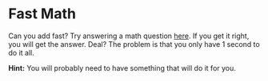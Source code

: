 # Fast Math

Can you add fast? Try answering a math question [here](https://problems.metactf.com/content/fastmath/). If you get it right, you will get the answer. Deal? The problem is that you only have 1 second to do it all.

__Hint:__ You will probably need to have something that will do it for you.

